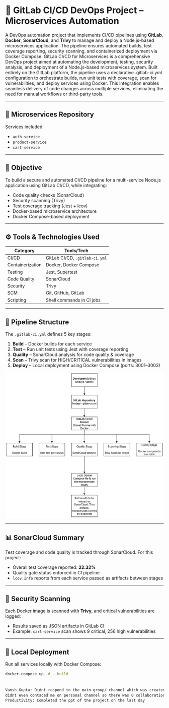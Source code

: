 # 🚀 GitLab CI/CD DevOps Project – Microservices Automation

A DevOps automation project that implements CI/CD pipelines using **GitLab**, **Docker**, **SonarCloud**, and **Trivy** to manage and deploy a Node.js-based microservices application. The pipeline ensures automated builds, test coverage reporting, security scanning, and containerized deployment via Docker Compose.
GitLab CI/CD for Microservices is a comprehensive DevOps project aimed at automating the development, testing, security analysis, and deployment of a Node.js-based microservices system. Built entirely on the GitLab platform, the pipeline uses a declarative .gitlab-ci.yml configuration to orchestrate builds, run unit tests with coverage, scan for vulnerabilities, and deploy services using Docker. This integration enables seamless delivery of code changes across multiple services, eliminating the need for manual workflows or third-party tools. 

---

## 📁 Microservices Repository

Services included:

- `auth-service`
- `product-service`
- `cart-service`

---

## 🎯 Objective

To build a secure and automated CI/CD pipeline for a multi-service Node.js application using GitLab CI/CD, while integrating:

- Code quality checks (SonarCloud)
- Security scanning (Trivy)
- Test coverage tracking (Jest + lcov)
- Docker-based microservice architecture
- Docker Compose-based deployment

---

## ⚙️ Tools & Technologies Used

| Category      | Tools/Tech                                  |
|---------------|----------------------------------------------|
| CI/CD         | GitLab CI/CD, `.gitlab-ci.yml`               |
| Containerization | Docker, Docker Compose                    |
| Testing       | Jest, Supertest                              |
| Code Quality  | SonarCloud                                   |
| Security      | Trivy                                        |
| SCM           | Git, GitHub, GitLab                          |
| Scripting     | Shell commands in CI jobs                    |

---

## 🧱 Pipeline Structure

The `.gitlab-ci.yml` defines 5 key stages:

1. **Build** – Docker builds for each service
2. **Test** – Run unit tests using Jest with coverage reporting
3. **Quality** – SonarCloud analysis for code quality & coverage
4. **Scan** – Trivy scan for HIGH/CRITICAL vulnerabilities in images
5. **Deploy** – Local deployment using Docker Compose (ports: 3001–3003)

![NodeJS Architecture](./Nodejs_diagram.png)

---

## 📊 SonarCloud Summary

Test coverage and code quality is tracked through SonarCloud. For this project:

- Overall test coverage reported: **22.32%**
- Quality gate status enforced in CI pipeline
- `lcov.info` reports from each service passed as artifacts between stages

---

## 🔐 Security Scanning

Each Docker image is scanned with **Trivy**, and critical vulnerabilities are logged:

- Results saved as JSON artifacts in GitLab CI
- Example: `cart-service` scan shows 9 critical, 256 high vulnerabilities

---

## 🧪 Local Deployment

Run all services locally with Docker Compose:

```bash
docker-compose up -d --build


Vansh Gupta: Didnt respond to the main group/ channel which was created due to which there was no response from his side towards the project,
didnt even contaced me on personal channel so there was 0 collaboration during the implementation process/ phase of the project.
Productivity: Completed the ppt of the project on the last day
